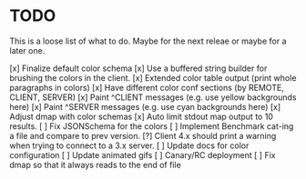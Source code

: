 TODO
====

This is a loose list of what to do. Maybe for the next releae or maybe for a later one.

[x] Finalize default color schema
[x] Use a buffered string builder for brushing the colors in the client.
[x] Extended color table output (print whole paragraphs in colors)
[x] Have different color conf sections (by REMOTE, CLIENT, SERVER)
[x] Paint ^CLIENT messages (e.g. use yellow backgrounds here)
[x] Paint ^SERVER messages (e.g. use cyan backgrounds here)
[x] Adjust dmap with color schemas
[x] Auto limit stdout map output to 10 results.
[ ] Fix JSONSchema for the colors
[ ] Implement Benchmark cat-ing a file and compare to prev version.
[?] Client 4.x should print a warning when trying to connect to a 3.x server.
[ ] Update docs for color configuration
[ ] Update animated gifs
[ ] Canary/RC deployment
[ ] Fix dmap so that it always reads to the end of file
